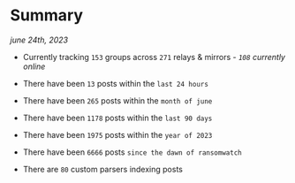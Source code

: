 
# Summary
_june 24th, 2023_

- Currently tracking `153` groups across `271` relays & mirrors - _`108` currently online_

- There have been `13` posts within the `last 24 hours`

- There have been `265` posts within the `month of june`

- There have been `1178` posts within the `last 90 days`

- There have been `1975` posts within the `year of 2023`

- There have been `6666` posts `since the dawn of ransomwatch`

- There are `80` custom parsers indexing posts
